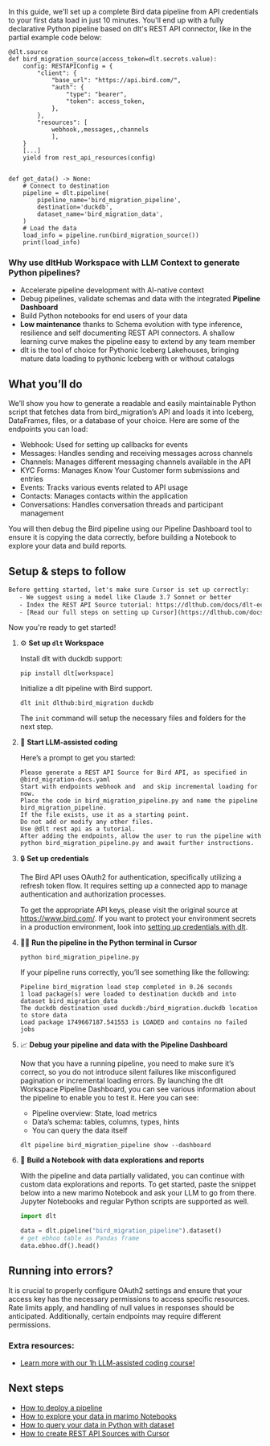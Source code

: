 In this guide, we'll set up a complete Bird data pipeline from API credentials to your first data load in just 10 minutes. You'll end up with a fully declarative Python pipeline based on dlt's REST API connector, like in the partial example code below:

```python-outcome
@dlt.source
def bird_migration_source(access_token=dlt.secrets.value):
    config: RESTAPIConfig = {
        "client": {
            "base_url": "https://api.bird.com/",
            "auth": {
                "type": "bearer",
                "token": access_token,
            },
        },
        "resources": [
            webhook,,messages,,channels
            ],
    }
    [...]
    yield from rest_api_resources(config)


def get_data() -> None:
    # Connect to destination
    pipeline = dlt.pipeline(
        pipeline_name='bird_migration_pipeline',
        destination='duckdb',
        dataset_name='bird_migration_data', 
    )
    # Load the data
    load_info = pipeline.run(bird_migration_source())
    print(load_info) 
```

### Why use dltHub Workspace with LLM Context to generate Python pipelines?

- Accelerate pipeline development with AI-native context
- Debug pipelines, validate schemas and data with the integrated **Pipeline Dashboard**
- Build Python notebooks for end users of your data
- **Low maintenance** thanks to Schema evolution with type inference, resilience and self documenting REST API connectors. A shallow learning curve makes the pipeline easy to extend by any team member
- dlt is the tool of choice for Pythonic Iceberg Lakehouses, bringing mature data loading to pythonic Iceberg with or without catalogs

## What you’ll do

We’ll show you how to generate a readable and easily maintainable Python script that fetches data from bird_migration’s API and loads it into Iceberg, DataFrames, files, or a database of your choice. Here are some of the endpoints you can load:

- Webhook: Used for setting up callbacks for events
- Messages: Handles sending and receiving messages across channels
- Channels: Manages different messaging channels available in the API
- KYC Forms: Manages Know Your Customer form submissions and entries
- Events: Tracks various events related to API usage
- Contacts: Manages contacts within the application
- Conversations: Handles conversation threads and participant management

You will then debug the Bird pipeline using our Pipeline Dashboard tool to ensure it is copying the data correctly, before building a Notebook to explore your data and build reports.

## Setup & steps to follow

```default
Before getting started, let's make sure Cursor is set up correctly:
   - We suggest using a model like Claude 3.7 Sonnet or better
   - Index the REST API Source tutorial: https://dlthub.com/docs/dlt-ecosystem/verified-sources/rest_api/ and add it to context as **@dlt rest api**
   - [Read our full steps on setting up Cursor](https://dlthub.com/docs/dlt-ecosystem/llm-tooling/cursor-restapi#23-configuring-cursor-with-documentation)
```

Now you're ready to get started!

1. ⚙️ **Set up `dlt` Workspace**
    
    Install dlt with duckdb support:
    ```shell
    pip install dlt[workspace]
    ```

    Initialize a dlt pipeline with Bird support.
    ```shell
    dlt init dlthub:bird_migration duckdb
    ```

    The `init` command will setup the necessary files and folders for the next step.
    
2. 🤠 **Start LLM-assisted coding**
    
    Here’s a prompt to get you started:
    
    ```prompt
    Please generate a REST API Source for Bird API, as specified in @bird_migration-docs.yaml 
    Start with endpoints webhook and  and skip incremental loading for now. 
    Place the code in bird_migration_pipeline.py and name the pipeline bird_migration_pipeline. 
    If the file exists, use it as a starting point. 
    Do not add or modify any other files. 
    Use @dlt rest api as a tutorial. 
    After adding the endpoints, allow the user to run the pipeline with python bird_migration_pipeline.py and await further instructions.
    ```

    
3. 🔒 **Set up credentials** 
    
    The Bird API uses OAuth2 for authentication, specifically utilizing a refresh token flow. It requires setting up a connected app to manage authentication and authorization processes.
    
    To get the appropriate API keys, please visit the original source at https://www.bird.com/.
    If you want to protect your environment secrets in a production environment, look into [setting up credentials with dlt](https://dlthub.com/docs/walkthroughs/add_credentials).
    
4. 🏃‍♀️ **Run the pipeline in the Python terminal in Cursor**
    
    ```shell
    python bird_migration_pipeline.py
    ```
    
    If your pipeline runs correctly, you’ll see something like the following:
    
    ```shell
    Pipeline bird_migration load step completed in 0.26 seconds
    1 load package(s) were loaded to destination duckdb and into dataset bird_migration_data
    The duckdb destination used duckdb:/bird_migration.duckdb location to store data
    Load package 1749667187.541553 is LOADED and contains no failed jobs
    ```
    
5. 📈 **Debug your pipeline and data with the Pipeline Dashboard**

    Now that you have a running pipeline, you need to make sure it’s correct, so you do not introduce silent failures like misconfigured pagination or incremental loading errors. By launching the dlt Workspace Pipeline Dashboard, you can see various information about the pipeline to enable you to test it. Here you can see:
    - Pipeline overview: State, load metrics
    - Data’s schema: tables, columns, types, hints
    - You can query the data itself
    
    ```shell
    dlt pipeline bird_migration_pipeline show --dashboard
    ```
    
6. 🐍 **Build a Notebook with data explorations and reports**

    With the pipeline and data partially validated, you can continue with custom data explorations and reports. To get started, paste the snippet below into a new marimo Notebook and ask your LLM to go from there. Jupyter Notebooks and regular Python scripts are supported as well.

    
    ```python
    import dlt

   data = dlt.pipeline("bird_migration_pipeline").dataset()
   # get ebhoo table as Pandas frame
   data.ebhoo.df().head()
    ```

## Running into errors?

It is crucial to properly configure OAuth2 settings and ensure that your access key has the necessary permissions to access specific resources. Rate limits apply, and handling of null values in responses should be anticipated. Additionally, certain endpoints may require different permissions.

### Extra resources:

- [Learn more with our 1h LLM-assisted coding course!](https://www.youtube.com/watch?v=GGid70rnJuM)

## Next steps

- [How to deploy a pipeline](https://dlthub.com/docs/walkthroughs/deploy-a-pipeline)
- [How to explore your data in marimo Notebooks](https://dlthub.com/docs/general-usage/dataset-access/marimo)
- [How to query your data in Python with dataset](https://dlthub.com/docs/general-usage/dataset-access/dataset)
- [How to create REST API Sources with Cursor](https://dlthub.com/docs/dlt-ecosystem/llm-tooling/cursor-restapi)